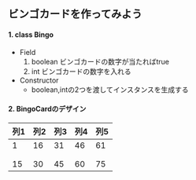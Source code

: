 ## ビンゴカードを作ってみよう

#### 1. class Bingo
- Field
	1. boolean ビンゴカードの数字が当たればtrue
	1. int ビンゴカードの数字を入れる
- Constructor
	- boolean,intの2つを渡してインスタンスを生成する

#### 2. BingoCardのデザイン

|列1|列2|列3|列4|列5|
|---|---|---|---|---|
|1|16|31|46|61|
||||||
||||||
|15|30|45|60|75|
